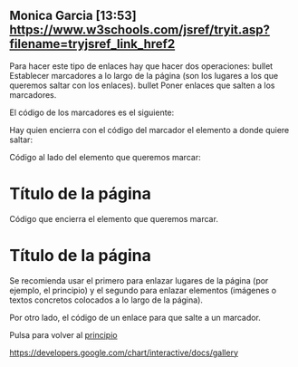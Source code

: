 Monica Garcia [13:53]
https://www.w3schools.com/jsref/tryit.asp?filename=tryjsref_link_href2
----------------------------------------------------------------
Para hacer este tipo de enlaces hay que hacer dos operaciones:
bullet    Establecer marcadores a lo largo de la página (son los lugares a los que queremos saltar con los enlaces).
bullet    Poner enlaces que salten a los marcadores.

El código de los marcadores es el siguiente:

<A name="nombre_del_marcador"></A>

Hay quien encierra con el código del marcador el elemento a donde quiere saltar:

   Código al lado del elemento que queremos marcar:

   <A name="Principio"></A><H1>Título de la página</H1>

   Código que encierra el elemento que queremos marcar.

   <A name="Principio"><H1>Título de la página</H1></A>

Se recomienda usar el primero para enlazar lugares de la página (por ejemplo, el principio) y el segundo para enlazar elementos (imágenes o textos concretos colocados a lo largo de la página).

Por otro lado, el código de un enlace para que salte a un marcador.

Pulsa para volver al <A href="#principio">principio</A>


https://developers.google.com/chart/interactive/docs/gallery
